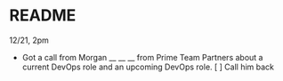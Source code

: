 
# README

12/21, 2pm

* Got a call from Morgan __ __ __ from Prime Team Partners about a current DevOps role and an upcoming DevOps role. 
 [ ] Call him back

